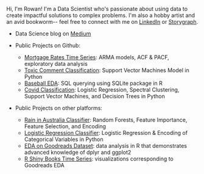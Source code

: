 Hi, I'm Rowan! I'm a Data Scientist who's passionate about using data to create impactful solutions to complex problems. I'm also a hobby artist and an avid bookworm-- feel free to connect with me on [LinkedIn](https://www.linkedin.com/in/rowan-curry/) or [Storygraph](https://app.thestorygraph.com/).

- Data Science blog on [Medium](https://medium.com/@curryrowan) 

- Public Projects on Github:
  - [Mortgage Rates Time Series](https://github.com/rowancurry/Mortgage-Rates): ARMA models, ACF & PACF, exploratory data analysis
  - [Toxic Comment Classification](https://github.com/rowancurry/toxic-comment-svm): Support Vector Machines Model in Python
  - [Baseball EDA](https://rowancurry.github.io/baseball/baseball_exploration.html): SQL querying using SQLite package in R
  - [Covid Classification](https://github.com/rowancurry/covid-classification): Logistic Regression, Spectral Clustering, Support Vector Machines, and Decision Trees in Python

- Public Projects on other platforms:
  - [Rain in Australia Classifier](https://www.kaggle.com/rowancurry/random-forests-90-5-accuracy?scriptVersionId=82939372): Random Forests, Feature Importance, Feature Selection, and Encoding
  - [Logistic Regression Classifier](https://www.kaggle.com/rowancurry/logistic-regression-classifier): Logistic Regression & Encoding of Categorical Variables in Python
  - [EDA on Goodreads Dataset](https://www.kaggle.com/rowancurry/eda-on-goodreads-dataset/notebook): data analysis in R that demonstrates advanced knowledge of dplyr and ggplot2
  - [R Shiny Books Time Series](https://rowancurry.shinyapps.io/book-time-series/): visualizations corresponding to Goodreads EDA

  
 
  
